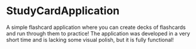 # StudyCardApplication

A simple flashcard application where you can create decks of flashcards and run through them to practice! The application was developed in a very short time and is lacking some visual polish, but it is fully functional!

